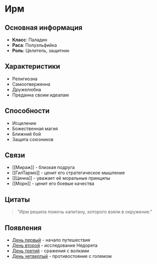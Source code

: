 # Ирм

## Основная информация
- **Класс**: Паладин
- **Раса**: Полуэльфийка
- **Роль**: Целитель, защитник

## Характеристики
- Религиозна
- Самоотверженна
- Дружелюбна
- Преданна своим идеалам

## Способности
- Исцеление
- Божественная магия
- Ближний бой
- Защита союзников

## Связи
- [[Мираж]] - близкая подруга
- [[ГилТармо]] - ценит его стратегическое мышление
- [[Цинна]] - уважает её моральные принципы
- [[Морн]] - ценит его боевые качества

## Цитаты
> "Ирм решила помочь капитану, которого взяли в окружение."

## Появления
- [День первый](obsidian://open?vault=Project%20LUX&file=%D0%9E%D1%82%D1%87%D0%B5%D1%82%D1%8B%2F%D0%94%D0%B5%D0%BD%D1%8C%20%D0%BF%D0%B5%D1%80%D0%B2%D1%8B%D0%B9) - начало путешествия
- [День второй](obsidian://open?vault=Project%20LUX&file=%D0%9E%D1%82%D1%87%D0%B5%D1%82%D1%8B%2F%D0%94%D0%B5%D0%BD%D1%8C%20%D0%B2%D1%82%D0%BE%D1%80%D0%BE%D0%B9) - исследование Недорета
- [День третий](obsidian://open?vault=Project%20LUX&file=%D0%9E%D1%82%D1%87%D0%B5%D1%82%D1%8B%2F%D0%94%D0%B5%D0%BD%D1%8C%20%D1%82%D1%80%D0%B5%D1%82%D0%B8%D0%B9) - сражения с волками
- [День четвертый](obsidian://open?vault=Project%20LUX&file=%D0%9E%D1%82%D1%87%D0%B5%D1%82%D1%8B%2F%D0%94%D0%B5%D0%BD%D1%8C%20%D1%87%D0%B5%D1%82%D0%B2%D0%B5%D1%80%D1%82%D1%8B%D0%B9) - противостояние с големом 